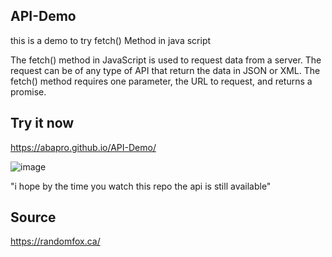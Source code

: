 ## API-Demo
this is a demo to try fetch() Method in java script

The fetch() method in JavaScript is used to request data from a server. The request can be of any type of API that return the data in JSON or XML. The fetch() method requires one parameter, the URL to request, and returns a promise.

## Try it now
https://abapro.github.io/API-Demo/

![image](https://user-images.githubusercontent.com/102380881/209565831-78dccbbd-23ff-4659-a2c5-8eb6beb98d23.png)

"i hope by the time you watch this repo the api is still available"

## Source
https://randomfox.ca/
